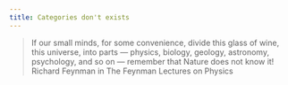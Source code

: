 ```yaml
---
title: Categories don't exists
---
```


> If our small minds, for some convenience, divide this glass of wine, this universe, into parts — physics, biology, geology, astronomy, psychology, and so on — remember that Nature does not know it! Richard Feynman in The Feynman Lectures on Physics